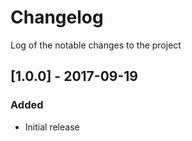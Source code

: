# Changelog
Log of the notable changes to the project

## [1.0.0] - 2017-09-19

### Added
- Initial release


